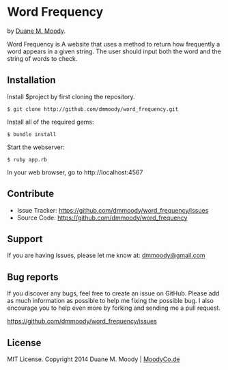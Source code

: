 Word Frequency
==============

by <a href="http://moodyco.de" target="_blank">Duane M. Moody</a>.

Word Frequency is A website that uses a method to return how frequently a word appears in a given string. The user should input both the word and the string of words to check.

Installation
------------

Install $project by first cloning the repository.  
```
$ git clone http://github.com/dmmoody/word_frequency.git
```

Install all of the required gems:
```
$ bundle install
```

Start the webserver:
```
$ ruby app.rb
```

In your web browser, go to http://localhost:4567

Contribute
----------

- Issue Tracker: https://github.com/dmmoody/word_frequency/issues
- Source Code: https://github.com/dmmoody/word_frequency

Support
-------

If you are having issues, please let me know at: dmmoody@gmail.com

Bug reports
-----------

If you discover any bugs, feel free to create an issue on GitHub. Please add as much information as possible to help me fixing the possible bug. I also encourage you to help even more by forking and sending me a pull request.

https://github.com/dmmoody/word_frequency/issues

License
-------

MIT License. Copyright 2014 Duane M. Moody | <a href="http://moodyco.de">MoodyCo.de</a>
